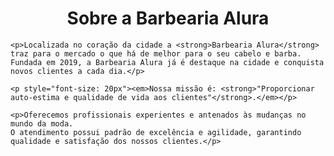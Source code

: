 <body>
    <h1 style="text-align: center">Sobre a Barbearia Alura</h1>

    <p>Localizada no coração da cidade a <strong>Barbearia Alura</strong> traz para o mercado o que há de melhor para o seu cabelo e barba. 
    Fundada em 2019, a Barbearia Alura já é destaque na cidade e conquista novos clientes a cada dia.</p>

    <p style="font-size: 20px"><em>Nossa missão é: <strong>"Proporcionar auto-estima e qualidade de vida aos clientes"</strong>.</em></p>

    <p>Oferecemos profissionais experientes e antenados às mudanças no mundo da moda. 
    O atendimento possui padrão de excelência e agilidade, garantindo qualidade e satisfação dos nossos clientes.</p>
</body> 
